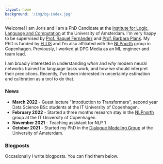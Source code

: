 ```yaml
---
layout: home
background: '/img/bg-index.jpg'
---
```


Welcome! I am Joris and I am a PhD Candidate at the [Institute for Logic, Language and Computation](https://www.illc.uva.nl/) at the University of Amsterdam. I'm very happy to be supervised by [Prof. Raquel Fernández](https://staff.fnwi.uva.nl/r.fernandezrovira/) and [Prof. Barbara Plank](https://bplank.github.io/). My PhD is funded by [ELLIS](https://ellis.eu/) and I'm also affiliated with the [NLPnorth](https://nlpnorth.github.io/) group in Copenhagen. Previously, I worked at DPG Media as an ML engineer and team lead.

I am broadly interested in understanding *when* and *why* modern neural networks trained for language tasks work, and how we should interpret their predictions. Recently, I've been interested in uncertainty estimation and calibration as a tool to do that.  

### News
- **March 2022** - Guest lecture "Introduction to Transformers", second year Data Science BSc students at the IT University of Copenhagen.
- **February 2022** - Started a three months research stay in the [NLPnorth](https://nlpnorth.github.io/) group at the IT University of Copenhagen.
- **November 2021** - Teaching assistant for NLP 1
- **October 2021** - Started my PhD in the [Dialogue Modeling Group](https://dmg-illc.github.io/dmg/) at the University of Amsterdam.

### Blogposts
Occasionally I write blogposts. You can find them below.
